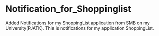 # Notification_for_Shoppinglist
Added Notifications for my ShoppingList application from SMB on my University(PJATK).
This is notifications for my application ShoppingList. 
